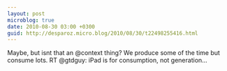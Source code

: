 ```yaml
---
layout: post
microblog: true
date: 2010-08-30 03:00 +0300
guid: http://desparoz.micro.blog/2010/08/30/t22498255416.html
---
```

Maybe, but isnt that an @context thing? We produce some of the time but consume lots. RT @gtdguy: iPad is for consumption, not generation...
